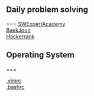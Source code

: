   
## Daily problem solving
===
[SWExpertAcademy](https://swexpertacademy.com/main/main.do)  
[BaekJoon](https://www.acmicpc.net/)  
[Hackerrank](https://www.hackerrank.com/dashboard)
  
 ## Operating System
 ===

[.vimrc](https://gist.github.com/DonghunP/2aa094ec7359b23c0d34bfc22d6bef24)  
[.bashrc](https://gist.github.com/DonghunP/39251ae0627787aea520b2b822f9246a)
